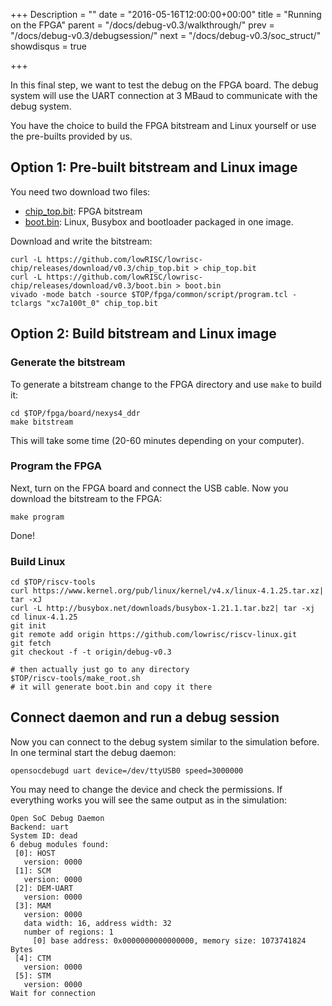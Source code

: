 +++
Description = ""
date = "2016-05-16T12:00:00+00:00"
title = "Running on the FPGA"
parent = "/docs/debug-v0.3/walkthrough/"
prev = "/docs/debug-v0.3/debugsession/"
next = "/docs/debug-v0.3/soc_struct/"
showdisqus = true

+++

In this final step, we want to test the debug on the FPGA board. The
debug system will use the UART connection at 3 MBaud to communicate
with the debug system.

You have the choice to build the FPGA bitstream and Linux yourself or
use the pre-builts provided by us.

## Option 1: Pre-built bitstream and Linux image

You need two download two files:

 * [chip_top.bit](https://github.com/lowRISC/lowrisc-chip/releases/download/v0.3/chip_top.bin):
   FPGA bitstream
 * [boot.bin](https://github.com/lowRISC/lowrisc-chip/releases/download/v0.3/boot.bin):
   Linux, Busybox and bootloader packaged in one image.

Download and write the bitstream:

    curl -L https://github.com/lowRISC/lowrisc-chip/releases/download/v0.3/chip_top.bit > chip_top.bit
    curl -L https://github.com/lowRISC/lowrisc-chip/releases/download/v0.3/boot.bin > boot.bin
    vivado -mode batch -source $TOP/fpga/common/script/program.tcl -tclargs "xc7a100t_0" chip_top.bit

## Option 2: Build bitstream and Linux image

### Generate the bitstream

To generate a bitstream change to the FPGA directory and use `make` to
build it:

    cd $TOP/fpga/board/nexys4_ddr
    make bitstream

This will take some time (20-60 minutes depending on your
computer).

### Program the FPGA

Next, turn on the FPGA board and connect the USB cable. Now you
download the bitstream to the FPGA:

    make program

Done!

### Build Linux

    cd $TOP/riscv-tools
    curl https://www.kernel.org/pub/linux/kernel/v4.x/linux-4.1.25.tar.xz| tar -xJ
    curl -L http://busybox.net/downloads/busybox-1.21.1.tar.bz2| tar -xj
    cd linux-4.1.25
    git init
    git remote add origin https://github.com/lowrisc/riscv-linux.git
    git fetch
    git checkout -f -t origin/debug-v0.3

    # then actually just go to any directory
    $TOP/riscv-tools/make_root.sh
    # it will generate boot.bin and copy it there

## Connect daemon and run a debug session

Now you can connect to the debug system similar to the simulation
before. In one terminal start the debug daemon:

    opensocdebugd uart device=/dev/ttyUSB0 speed=3000000

You may need to change the device and check the permissions. If
everything works you will see the same output as in the simulation:

	Open SoC Debug Daemon
	Backend: uart
	System ID: dead
	6 debug modules found:
	 [0]: HOST
       version: 0000
     [1]: SCM
       version: 0000
     [2]: DEM-UART
       version: 0000
     [3]: MAM
       version: 0000
       data width: 16, address width: 32
       number of regions: 1
         [0] base address: 0x0000000000000000, memory size: 1073741824 Bytes
     [4]: CTM
       version: 0000
     [5]: STM
       version: 0000
    Wait for connection
